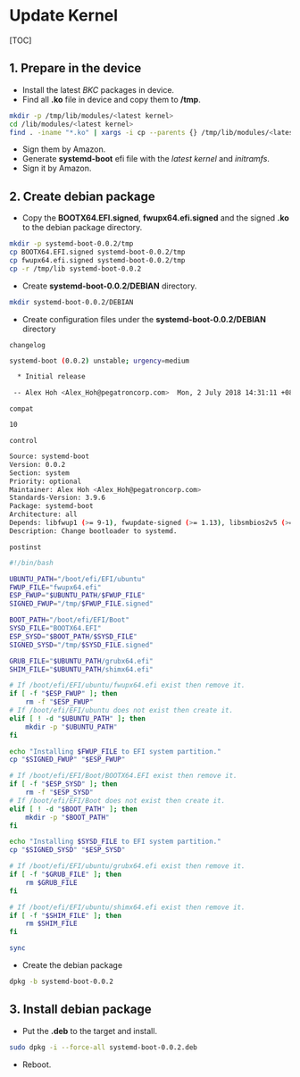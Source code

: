 # Update Kernel

[TOC]

## 1. Prepare in the device

- Install the latest *BKC* packages in device.
- Find all **.ko** file in device and copy them to **/tmp**.

```bash
mkdir -p /tmp/lib/modules/<latest kernel>
cd /lib/modules/<latest kernel>
find . -iname "*.ko" | xargs -i cp --parents {} /tmp/lib/modules/<latest kernel>
```

- Sign them by Amazon.
- Generate **systemd-boot** efi file with the *latest kernel* and *initramfs*.
- Sign it by Amazon.

## 2. Create debian package

- Copy the **BOOTX64.EFI.signed**, **fwupx64.efi.signed** and the signed **.ko** to the debian package directory.

```bash
mkdir -p systemd-boot-0.0.2/tmp
cp BOOTX64.EFI.signed systemd-boot-0.0.2/tmp
cp fwupx64.efi.signed systemd-boot-0.0.2/tmp
cp -r /tmp/lib systemd-boot-0.0.2
```

- Create  **systemd-boot-0.0.2/DEBIAN** directory.

```bash
mkdir systemd-boot-0.0.2/DEBIAN
```

- Create configuration files under the **systemd-boot-0.0.2/DEBIAN** directory

`changelog`

```bash
systemd-boot (0.0.2) unstable; urgency=medium

  * Initial release

 -- Alex Hoh <Alex_Hoh@pegatroncorp.com>  Mon, 2 July 2018 14:31:11 +0800
```

`compat`

```bash
10
```

`control`

```bash
Source: systemd-boot
Version: 0.0.2
Section: system
Priority: optional
Maintainer: Alex Hoh <Alex_Hoh@pegatroncorp.com>
Standards-Version: 3.9.6
Package: systemd-boot
Architecture: all
Depends: libfwup1 (>= 9-1), fwupdate-signed (>= 1.13), libsmbios2v5 (>= 2.3.1), awscam (>= 1.3.3), linux-image-extra-4.13.0-1007-deeplens (>= 4.13.0-1007.7), audio-setup (>= 1.1-1), config (>= 1.0-1), deepcam (>= 1.12-1), intel-audio (>= 1.1-1), lsb2-release (>= 1.0-1), pcie8997btwififirmware (>= 3.1.1), srb5 (>= 1.0-1), watchdog (>= 5.14-3ubuntu0.16.04.2), sys-utility (>= 1.0-1), system-init (>= 1.0-1), pega-package (>= 3.1-1), dldt (>= 1.0.5853-1)
Description: Change bootloader to systemd.
```

`postinst`

```bash
#!/bin/bash

UBUNTU_PATH="/boot/efi/EFI/ubuntu"
FWUP_FILE="fwupx64.efi"
ESP_FWUP="$UBUNTU_PATH/$FWUP_FILE"
SIGNED_FWUP="/tmp/$FWUP_FILE.signed"

BOOT_PATH="/boot/efi/EFI/Boot"
SYSD_FILE="BOOTX64.EFI"
ESP_SYSD="$BOOT_PATH/$SYSD_FILE"
SIGNED_SYSD="/tmp/$SYSD_FILE.signed"

GRUB_FILE="$UBUNTU_PATH/grubx64.efi"
SHIM_FILE="$UBUNTU_PATH/shimx64.efi"

# If /boot/efi/EFI/ubuntu/fwupx64.efi exist then remove it.
if [ -f "$ESP_FWUP" ]; then
    rm -f "$ESP_FWUP"
# If /boot/efi/EFI/ubuntu does not exist then create it.
elif [ ! -d "$UBUNTU_PATH" ]; then
    mkdir -p "$UBUNTU_PATH"
fi

echo "Installing $FWUP_FILE to EFI system partition."
cp "$SIGNED_FWUP" "$ESP_FWUP"

# If /boot/efi/EFI/Boot/BOOTX64.EFI exist then remove it.
if [ -f "$ESP_SYSD" ]; then
    rm -f "$ESP_SYSD"
# If /boot/efi/EFI/Boot does not exist then create it.
elif [ ! -d "$BOOT_PATH" ]; then
    mkdir -p "$BOOT_PATH"
fi

echo "Installing $SYSD_FILE to EFI system partition."
cp "$SIGNED_SYSD" "$ESP_SYSD"

# If /boot/efi/EFI/ubuntu/grubx64.efi exist then remove it.
if [ -f "$GRUB_FILE" ]; then
    rm $GRUB_FILE
fi

# If /boot/efi/EFI/ubuntu/shimx64.efi exist then remove it.
if [ -f "$SHIM_FILE" ]; then
    rm $SHIM_FILE
fi

sync
```

- Create the debian package

```bash
dpkg -b systemd-boot-0.0.2
```

## 3. Install debian package

- Put the **.deb** to the target and install.

```bash
sudo dpkg -i --force-all systemd-boot-0.0.2.deb
```

- Reboot.
